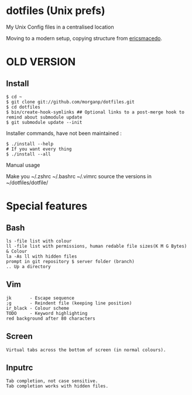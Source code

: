 dotfiles (Unix prefs)
=====================

My Unix Config files in a centralised location


Moving to a modern setup, copying structure from [ericsmacedo][em-dot].

[em-dot]: https://github.com/ericsmacedo/dotfiles/tree/master




OLD VERSION
==

Install
-------

    $ cd ~
    $ git clone git://github.com/morganp/dotfiles.git
    $ cd dotfiles
    $ bin/create-hook-symlinks ## Optional links to a post-merge hook to remind about submodule update
    $ git submodule update --init
   
Installer commands, have not been maintained :

    $ ./install --help
    # If you want every thing 
    $ ./install --all

Manual usage

Make you ~/.zshrc ~/.bashrc ~/.vimrc source the versions in ~/dotfiles/dotfile/


Special features
===============

Bash
----

    ls -file list with colour
    ll -file list with permissions, human redable file sizes(K M G Bytes) & Colour
    la -As ll with hidden files
    prompt in git repository $ server folder (branch)
    .. Up a directory

Vim
---

    jk       - Escape sequence
    ;g       - Reindent file (keeping line position)
    ir_black - Colour scheme
    TODO     - Keyword highlighting
    red background after 80 characters

Screen
------

    Virtual tabs across the bottom of screen (in normal colours).

Inputrc 
-------

    Tab completion, not case sensitive.
    Tab completion works with hidden files.

 
